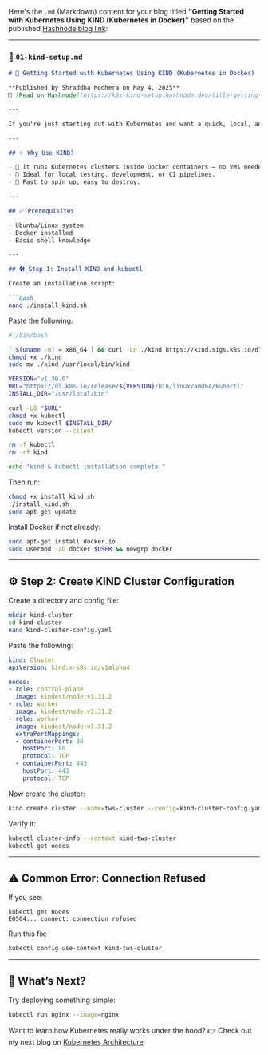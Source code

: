 Here's the `.md` (Markdown) content for your blog titled **“Getting Started with Kubernetes Using KIND (Kubernetes in Docker)”** based on the published [Hashnode blog link](https://k8s-kind-setup.hashnode.dev/title-getting-started-with-kubernetes-using-kind-kubernetes-in-docker):

---

### 📄 `01-kind-setup.md`

````markdown
# 🚀 Getting Started with Kubernetes Using KIND (Kubernetes in Docker)

**Published by Shraddha Modhera on May 4, 2025**  
🔗 [Read on Hashnode](https://k8s-kind-setup.hashnode.dev/title-getting-started-with-kubernetes-using-kind-kubernetes-in-docker)

---

If you're just starting out with Kubernetes and want a quick, local, and resource-friendly setup, **KIND (Kubernetes IN Docker)** is a perfect tool. This guide will walk you through installing KIND, creating a cluster, and verifying it's working.

---

## ✨ Why Use KIND?

- 🐳 It runs Kubernetes clusters inside Docker containers — no VMs needed.
- 🧪 Ideal for local testing, development, or CI pipelines.
- 💨 Fast to spin up, easy to destroy.

---

## ✅ Prerequisites

- Ubuntu/Linux system
- Docker installed
- Basic shell knowledge

---

## 🛠 Step 1: Install KIND and kubectl

Create an installation script:

```bash
nano ./install_kind.sh
````

Paste the following:

```bash
#!/bin/bash

[ $(uname -m) = x86_64 ] && curl -Lo ./kind https://kind.sigs.k8s.io/dl/v0.27.0/kind-linux-amd64
chmod +x ./kind
sudo mv ./kind /usr/local/bin/kind

VERSION="v1.30.0"
URL="https://dl.k8s.io/release/${VERSION}/bin/linux/amd64/kubectl"
INSTALL_DIR="/usr/local/bin"

curl -LO "$URL"
chmod +x kubectl
sudo mv kubectl $INSTALL_DIR/
kubectl version --client

rm -f kubectl
rm -rf kind

echo "kind & kubectl installation complete."
```

Then run:

```bash
chmod +x install_kind.sh
./install_kind.sh
sudo apt-get update
```

Install Docker if not already:

```bash
sudo apt-get install docker.io
sudo usermod -aG docker $USER && newgrp docker
```

---

## ⚙️ Step 2: Create KIND Cluster Configuration

Create a directory and config file:

```bash
mkdir kind-cluster
cd kind-cluster
nano kind-cluster-config.yaml
```

Paste the following:

```yaml
kind: Cluster
apiVersion: kind.x-k8s.io/v1alpha4

nodes:
- role: control-plane
  image: kindest/node:v1.31.2
- role: worker
  image: kindest/node:v1.31.2
- role: worker
  image: kindest/node:v1.31.2
  extraPortMappings:
  - containerPort: 80
    hostPort: 80
    protocol: TCP 
  - containerPort: 443
    hostPort: 443   
    protocol: TCP 
```

Now create the cluster:

```bash
kind create cluster --name=tws-cluster --config=kind-cluster-config.yaml
```

Verify it:

```bash
kubectl cluster-info --context kind-tws-cluster
kubectl get nodes
```

---

## ⚠️ Common Error: Connection Refused

If you see:

```
kubectl get nodes
E0504... connect: connection refused
```

Run this fix:

```bash
kubectl config use-context kind-tws-cluster
```

---

## 🧪 What’s Next?

Try deploying something simple:

```bash
kubectl run nginx --image=nginx
```

Want to learn how Kubernetes really works under the hood?
👉 Check out my next blog on [Kubernetes Architecture](https://k8s-kind-setup.hashnode.dev)

